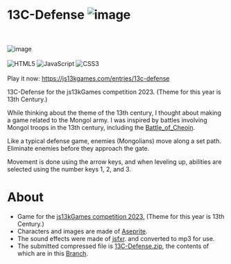 # 13C-Defense ![image](https://github.com/kangjung/13C-Defense/blob/main/asset/horse.gif)<br/><br/>
![image](https://github.com/kangjung/13C-Defense/blob/main/400x250.png)<br/><br/>
![HTML5](https://img.shields.io/badge/html5-%23E34F26.svg?style=for-the-badge&logo=html5&logoColor=white)
![JavaScript](https://img.shields.io/badge/javascript-%23323330.svg?style=for-the-badge&logo=javascript&logoColor=%23F7DF1E)
![CSS3](https://img.shields.io/badge/css3-%231572B6.svg?style=for-the-badge&logo=css3&logoColor=white) <br/><br/>
Play it now: https://js13kgames.com/entries/13c-defense


13C-Defense for the js13kGames competition 2023. (Theme for this year is 13th Century.)

While thinking about the theme of the 13th century, I thought about making a game related to the Mongol army. I was inspired by battles involving Mongol troops in the 13th century, including the [Battle_of_Cheoin](https://en.wikipedia.org/wiki/Battle_of_Cheoin).

Like a typical defense game, enemies (Mongolians) move along a set path.
Eliminate enemies before they approach the gate.

Movement is done using the arrow keys, and when leveling up, abilities are selected using the number keys 1, 2, and 3.

# About
* Game for the [js13kGames competition 2023.](https://js13kgames.com/) (Theme for this year is 13th Century.)
* Characters and images are made of [Aseprite](https://github.com/aseprite/aseprite).
* The sound effects were made of [jsfxr](https://pro.sfxr.me/). and converted to mp3 for use.
* The submitted compressed file is [13C-Defense.zip](https://github.com/kangjung/13C-Defense/blob/main/13C-Defense.zip), the contents of which are in this [Branch](https://github.com/kangjung/13C-Defense/tree/13k).
